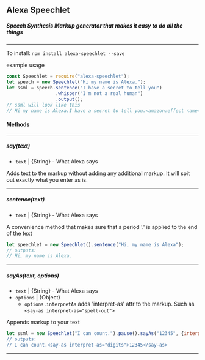 ## Alexa Speechlet  
##### Speech Synthesis Markup generator that makes it easy to do all the things

------

To install:
`npm install alexa-speechlet --save`

example usage
```js
const Speechlet = require("alexa-speechlet");
let speech = new Speechlet("Hi my name is Alexa.");
let ssml = speech.sentence("I have a secret to tell you")
                  .whisper("I'm not a real human")
                  .output();
// ssml will look like this
// Hi my name is Alexa.I have a secret to tell you.<amazon:effect name="whispered">I'm not a real human</amazon:effect>

```

#### Methods

---
##### say(text)
- `text` | {String} - What Alexa says

Adds text to the markup without adding any additional markup. It will spit out exactly what you enter as is.


---
##### sentence(text)
- `text` | {String} - What Alexa says

A convenience method that makes sure that a period '.' is applied to the end of the text

```js
let speechlet = new Speechlet().sentence("Hi, my name is Alexa");
// outputs:
// Hi, my name is Alexa.
```

---
##### sayAs(text, options)
- `text` | {String} - What Alexa says
- `options` | {Object}
  - `options.interpretAs` adds 'interpret-as' attr to the markup. Such as `<say-as interpret-as="spell-out">`

Appends <say-as> markup to your text

```js
let ssml = new Speechlet("I can count.").pause().sayAs("12345", {interpretAs: "digits"}).output();`
// outputs:
// I can count.<say-as interpret-as="digits">12345</say-as>
```

---
